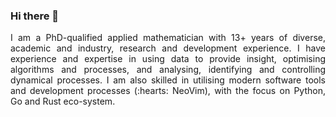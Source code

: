 ### Hi there 👋

<p align="justify">I am a PhD-qualified applied mathematician with 13+ years of diverse, academic and industry, research and development experience. I have experience and expertise in using data to provide insight, optimising algorithms and processes, and analysing, identifying and controlling dynamical processes. I am also skilled in utilising modern software tools and development processes (:hearts: NeoVim), with the focus on Python, Go and Rust eco-system.</p>



<!--
**4lexir4/4lexir4** is a ✨ _special_ ✨ repository because its `README.md` (this file) appears on your GitHub profile.

Here are some ideas to get you started:

- 🔭 I’m currently working on ...
- 🌱 I’m currently learning ...
- 👯 I’m looking to collaborate on ...
- 🤔 I’m looking for help with ...
- 💬 Ask me about ...
- 📫 How to reach me: ...
- 😄 Pronouns: ...
- ⚡ Fun fact: ...
-->
